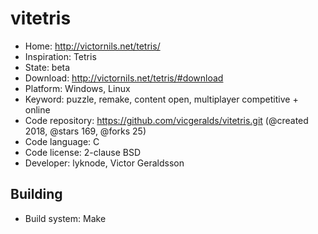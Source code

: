 # vitetris

- Home: http://victornils.net/tetris/
- Inspiration: Tetris
- State: beta
- Download: http://victornils.net/tetris/#download
- Platform: Windows, Linux
- Keyword: puzzle, remake, content open, multiplayer competitive + online
- Code repository: https://github.com/vicgeralds/vitetris.git (@created 2018, @stars 169, @forks 25)
- Code language: C
- Code license: 2-clause BSD
- Developer: lyknode, Victor Geraldsson

## Building

- Build system: Make

